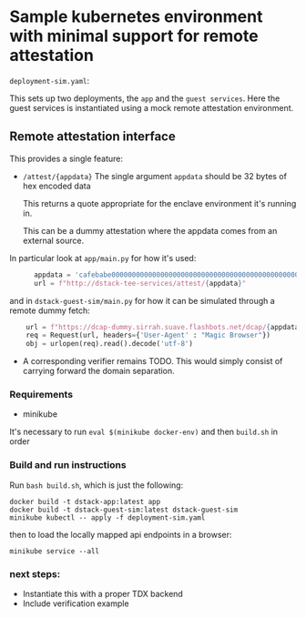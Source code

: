 # Sample kubernetes environment with minimal support for remote attestation

`deployment-sim.yaml`:

 This sets up two deployments, the `app` and the `guest services`.
 Here the guest services is instantiated using a mock remote attestation environment.

## Remote attestation interface

This provides a single feature:

- `/attest/{appdata}`
  The single argument `appdata` should be 32 bytes of hex encoded data

  This returns a quote appropriate for the enclave environment it's running in.

  This can be a dummy attestation where the appdata comes from an external source.

In particular look at `app/main.py` for how it's used:
  ```python
        appdata = 'cafebabe00000000000000000000000000000000000000000000000000000000'
        url = f"http://dstack-tee-services/attest/{appdata}"  
  ```

and in `dstack-guest-sim/main.py` for how it can be simulated through a remote dummy fetch:
```python
    url = f"https://dcap-dummy.sirrah.suave.flashbots.net/dcap/{appdata}"
    req = Request(url, headers={'User-Agent' : "Magic Browser"})
    obj = urlopen(req).read().decode('utf-8')
```

- A corresponding verifier remains TODO. This would simply consist of carrying forward the domain separation.

### Requirements

- minikube

It's necessary to run `eval $(minikube docker-env)` and then `build.sh` in order 

### Build and run instructions

Run `bash build.sh`, which is just the following:
```
docker build -t dstack-app:latest app
docker build -t dstack-guest-sim:latest dstack-guest-sim
minikube kubectl -- apply -f deployment-sim.yaml
```

then to load the locally mapped api endpoints in a browser:
```
minikube service --all
```

### next steps:
- Instantiate this with a proper TDX backend
- Include verification example